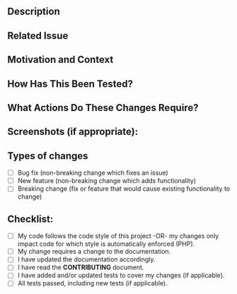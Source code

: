 <!--- Provide a general summary of your changes in the Title above -->

## Description
<!--- Describe your changes in detail -->

## Related Issue
<!--- This project only accepts pull requests related to open issues -->
<!--- If suggesting a new feature or change, please discuss it in an issue first -->
<!--- If fixing a bug, there should be an issue describing it with steps to reproduce -->
<!--- Please link to the issue here: -->

## Motivation and Context
<!--- Why is this change required? What problem does it solve? -->

## How Has This Been Tested?
<!--- Please describe in detail how you tested your changes. -->
<!--- Include details of your testing environment, and the tests you ran -->
<!--- to see how your change affects other areas of the code, etc. -->

## What Actions Do These Changes Require?
<!--- If your changes require running action on the part of a site's maintainer, -->
<!--- such as running a command, migrations, etc., please describe these action(s) -->
<!--  If no actions are required, put "N/A" or similar. -->

## Screenshots (if appropriate):

## Types of changes
<!--- What types of changes does your code introduce? Put an `x` in all the boxes that apply: -->
- [ ] Bug fix (non-breaking change which fixes an issue)
- [ ] New feature (non-breaking change which adds functionality)
- [ ] Breaking change (fix or feature that would cause existing functionality to change)

## Checklist:
<!--- Go over all the following points, and put an `x` in all the boxes that apply. -->
<!--- If you're unsure about any of these, don't hesitate to ask. We're here to help! -->
- [ ] My code follows the code style of this project -OR- my changes only impact code for which style is automatically enforced (PHP).
- [ ] My change requires a change to the documentation.
- [ ] I have updated the documentation accordingly.
- [ ] I have read the **CONTRIBUTING** document.
- [ ] I have added and/or updated tests to cover my changes (if applicable).
- [ ] All tests passed, including new tests (if applicable).

